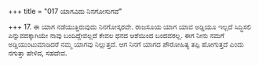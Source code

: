 +++
title = "017 ಯಾಗವಿದು ನಿನಗೋಸುಗವೆ"

+++
17. ಈ ಯಾಗ ನಡೆಯುತ್ತಿರುವುದು ನಿನಗೋಸ್ಕರವೇ. ರಾಜಸೂಯ ಯಾಗ ಯಾವ ಅಡ್ಡಿಯೂ ಇಲ್ಲದೆ ಸಿದ್ಧಿಸಲಿ ಎನ್ನುವದಕ್ಕಾಗಿಯೇ ನಾವು ಬಂದಿದ್ದೇವಲ್ಲದೆ ಕೇವಲ ಧನದ ಆಶೆಯಿಂದ ಬಂದವರಲ್ಲ. ಈಗ ನೀನು ನಮಗೆ ಅಡ್ಡಿಯುಂಟುಮಾಡಿದರೆ ನಮ್ಮ ಯಾಗವು ನಿಲ್ಲುತ್ತದೆ. ಆಗ ನಿನಗೆ ಯಾಗದ ಪೌರೋಹಿತ್ಯ ತಪ್ಪಿ ಹೋಗುತ್ತದೆ ಎಂದು ನಗುತ್ತಾ ಹೇಳಿದ, ಸಹದೇವ.